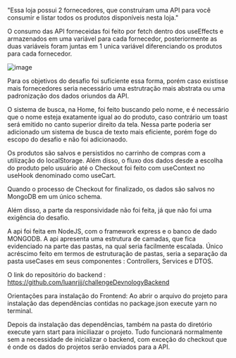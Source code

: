 "Essa loja possui 2 fornecedores, que construíram uma API para você consumir e listar todos os produtos disponíveis nesta loja."

O consumo das API forneceidas foi feito por fetch dentro dos useEffects e armazenados em uma variável para cada fornecedor, posteriormente as duas variáveis foram juntas em 1 unica variável diferenciando os produtos para cada fornecedor.

![image](https://user-images.githubusercontent.com/71605566/139510056-d450dc11-467c-49bb-88fe-ce04e0e1a36d.png)


Para os objetivos do desafio foi suficiente essa forma, porém caso existisse mais fornecedores seria necessário uma estrutração mais abstrata ou uma padronização dos dados oriundos da API.

O sistema de busca, na Home, foi feito buscando pelo nome, e é necessário que o nome esteja exatamente igual ao do produto, caso contrário um toast será emitido no canto superior direito da tela. Nessa parte poderia ser adicionado um sistema de busca de texto mais eficiente, porém foge do escopo do desafio e não foi adicionaodo.

Os produtos são salvos e persistidos no carrinho de compras com a utilização do localStorage. Além disso, o fluxo dos dados desde a escolha do produto pelo usuário
 até o Checkout foi feito com useContext no useHook denominado como useCart.
 
 Quando o processo de Checkout for finalizado, os dados são salvos no MongoDB em um único schema.
 
Além disso, a parte da responsividade não foi feita, já que não foi uma exigência do desafio.

A api foi feita em NodeJS, com o framework express e o banco de dado MONGODB. A api apresenta uma estrutura de camadas, que fica evidenciado na parte das pastas, na qual seria facilmente escalada. Único acréscimo feito em termos de estruturação de pastas, seria a separação da pasta useCases em seus componentes : Controllers, Services e DTOS.

O link do repositório do backend : https://github.com/luanrjjj/challengeDevnologyBackend

 
 Orientações para instalação do Frontend: 
Ao abrir o arquivo do projeto para instalação das dependências contidas no package.json execute yarn no terminal.


Depois da instalação das dependências, também na pasta do diretório execute yarn start para iniciliazar o projeto. Tudo funcionará normalmente sem a necessidade de inicializar o backend, com exceção do checkout que é onde os dados do projetos serão enviados para a API.



